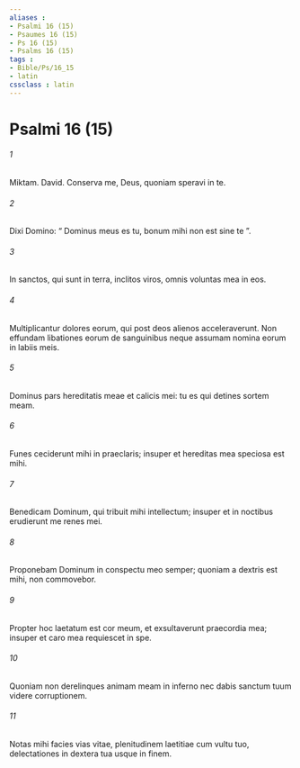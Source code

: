 ```yaml
---
aliases : 
- Psalmi 16 (15)
- Psaumes 16 (15)
- Ps 16 (15)
- Psalms 16 (15)
tags : 
- Bible/Ps/16_15
- latin
cssclass : latin
---
```


# Psalmi 16 (15)

###### 1
Miktam. David. Conserva me, Deus, quoniam speravi in te.
###### 2
Dixi Domino: “ Dominus meus es tu, bonum mihi non est sine te ”.
###### 3
In sanctos, qui sunt in terra, inclitos viros, omnis voluntas mea in eos.
###### 4
Multiplicantur dolores eorum, qui post deos alienos acceleraverunt. Non effundam libationes eorum de sanguinibus neque assumam nomina eorum in labiis meis.
###### 5
Dominus pars hereditatis meae et calicis mei: tu es qui detines sortem meam.
###### 6
Funes ceciderunt mihi in praeclaris; insuper et hereditas mea speciosa est mihi.
###### 7
Benedicam Dominum, qui tribuit mihi intellectum; insuper et in noctibus erudierunt me renes mei.
###### 8
Proponebam Dominum in conspectu meo semper; quoniam a dextris est mihi, non commovebor.
###### 9
Propter hoc laetatum est cor meum, et exsultaverunt praecordia mea; insuper et caro mea requiescet in spe.
###### 10
Quoniam non derelinques animam meam in inferno nec dabis sanctum tuum videre corruptionem.
###### 11
Notas mihi facies vias vitae, plenitudinem laetitiae cum vultu tuo, delectationes in dextera tua usque in finem.
